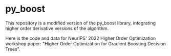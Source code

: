 # py_boost
This repository is a modified version of the py_boost library, integrating higher order derivative versions of the algorithm.

Here is the code and data for NeurIPS' 2022 Higher Order Optimization workshop paper: "Higher Order Optimization for Gradient Boosting Decision Trees".
